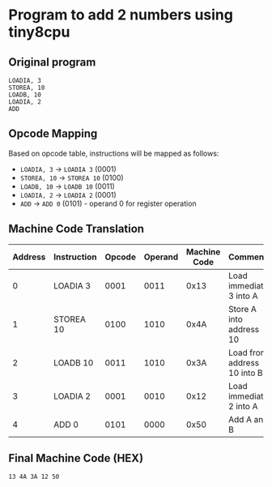 # Program to add 2 numbers using tiny8cpu

## Original program 
```
LOADIA, 3        
STOREA, 10      
LOADB, 10        
LOADIA, 2        
ADD
```

## Opcode Mapping
Based on opcode table, instructions will be mapped as follows:
- `LOADIA, 3` → `LOADIA 3` (0001)
- `STOREA, 10` → `STOREA 10` (0100)  
- `LOADB, 10` → `LOADB 10` (0011)
- `LOADIA, 2` → `LOADIA 2` (0001)
- `ADD` → `ADD 0` (0101) - operand 0 for register operation


## Machine Code Translation

| Address | Instruction | Opcode | Operand | Machine Code | Comments |
|---------|-------------|---------|----------|--------------|----------|
| 0 | LOADIA 3 | 0001 | 0011 | 0x13 | Load immediate 3 into A |
| 1 | STOREA 10 | 0100 | 1010 | 0x4A | Store A into address 10 |
| 2 | LOADB 10 | 0011 | 1010 | 0x3A | Load from address 10 into B |
| 3 | LOADIA 2 | 0001 | 0010 | 0x12 | Load immediate 2 into A |
| 4 | ADD 0 | 0101 | 0000 | 0x50 | Add A and B |

## Final Machine Code (HEX)
```
13 4A 3A 12 50
```